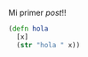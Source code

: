 <div><input type='hidden' id='title'  value='Primero' />
<input type='hidden' id='tags'   value='["personal", "blog"]' />
<input type='hidden' id='date'   value='2017-05-19' />
<input type='hidden' id='author' value='jfigueroama' /></div>

Mi primer *post*!!

```clojure
(defn hola
  [x]
  (str "hola " x))
```
